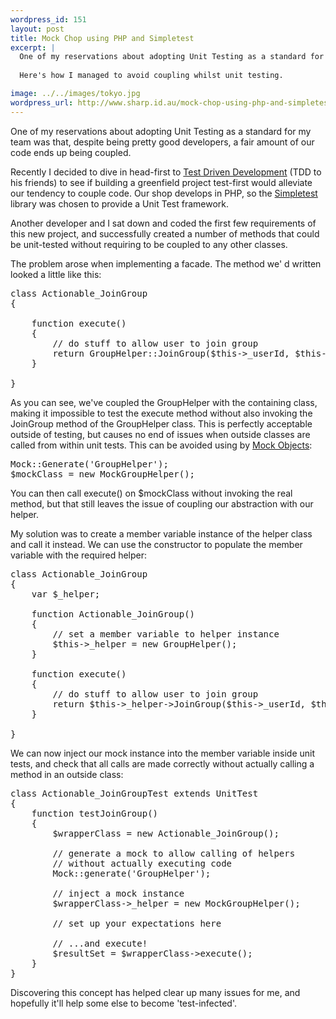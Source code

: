 ```yaml
--- 
wordpress_id: 151
layout: post
title: Mock Chop using PHP and Simpletest
excerpt: |
  One of my reservations about adopting Unit Testing as a standard for my team was that, despite being pretty good developers, a fair amount of our code ends up being coupled.
  
  Here's how I managed to avoid coupling whilst unit testing.

image: ../../images/tokyo.jpg
wordpress_url: http://www.sharp.id.au/mock-chop-using-php-and-simpletest/
---
```

One of my reservations about adopting Unit Testing as a standard for my team was that, despite being pretty good developers, a fair amount of our code ends up being coupled.

Recently I decided to dive in head-first to <a href="http://en.wikipedia.org/wiki/Test-driven_development">Test Driven Development</a> (TDD to his friends) to see if building a greenfield project test-first would alleviate our tendency to couple code. Our shop develops in PHP, so the <a href="http://www.lastcraft.com/simple_test.php">Simpletest</a> library was chosen to provide a Unit Test framework.

Another developer and I sat down and coded the first few requirements of this new project, and successfully created a number of methods that could be unit-tested without requiring to be coupled to any other classes.

The problem arose when implementing a facade. The method we' d written looked a little like this:

<pre>class Actionable_JoinGroup
{
	
	function execute()
	{
		// do stuff to allow user to join group
		return GroupHelper::JoinGroup($this-&gt;_userId, $this-&gt;_groupId);
	}

}
</pre>As you can see, we've coupled the GroupHelper with the containing class, making it impossible to test the execute method without also invoking the JoinGroup method of the GroupHelper class. This is perfectly acceptable outside of testing, but causes no end of issues when outside classes are called from within unit tests. This can be avoided using by <a href="http://www.lastcraft.com/mock_objects_documentation.php">Mock Objects</a>:

<pre>Mock::Generate('GroupHelper');
$mockClass = new MockGroupHelper();
</pre>You can then call execute() on $mockClass without invoking the real method, but that still leaves the issue of coupling our abstraction with our helper.
My solution was to create a member variable instance of the helper class and call it instead. We can use the constructor to populate the member variable with the required helper:

<pre>class Actionable_JoinGroup
{
	var $_helper;
	
	function Actionable_JoinGroup()
	{
		// set a member variable to helper instance
		$this-&gt;_helper = new GroupHelper();
	}
	
	function execute()
	{
		// do stuff to allow user to join group
		return $this-&gt;_helper-&gt;JoinGroup($this-&gt;_userId, $this-&gt;_groupId);
	}

}
</pre>We can now inject our mock instance into the member variable inside unit tests, and check that all calls are made correctly without actually calling a method in an outside class:

<pre>class Actionable_JoinGroupTest extends UnitTest
{
	function testJoinGroup()
	{
		$wrapperClass = new Actionable_JoinGroup();
		
		// generate a mock to allow calling of helpers
		// without actually executing code
		Mock::generate('GroupHelper');
		
		// inject a mock instance
		$wrapperClass-&gt;_helper = new MockGroupHelper();

		// set up your expectations here

		// ...and execute!
		$resultSet = $wrapperClass-&gt;execute();
	}
}
</pre>Discovering this concept has helped clear up many issues for me, and hopefully it'll help some else to become 'test-infected'.
